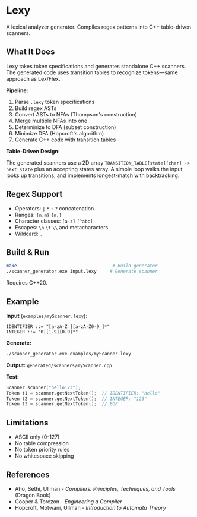 # Lexy

A lexical analyzer generator. Compiles regex patterns into C++ table-driven scanners.

## What It Does

Lexy takes token specifications and generates standalone C++ scanners. The generated code uses transition tables to recognize tokens—same approach as Lex/Flex.

**Pipeline:**
1. Parse `.lexy` token specifications
2. Build regex ASTs
3. Convert ASTs to NFAs (Thompson's construction)
4. Merge multiple NFAs into one
5. Determinize to DFA (subset construction)
6. Minimize DFA (Hopcroft's algorithm)
7. Generate C++ code with transition tables

**Table-Driven Design:**

The generated scanners use a 2D array `TRANSITION_TABLE[state][char] -> next_state` plus an accepting states array. A simple loop walks the input, looks up transitions, and implements longest-match with backtracking.

## Regex Support
- Operators: `|` `*` `+` `?` concatenation
- Ranges: `{n,m}` `{n,}`
- Character classes: `[a-z]` `[^abc]`
- Escapes: `\n` `\t` `\\` and metacharacters
- Wildcard: `.`

## Build & Run

```bash
make                                    # Build generator
./scanner_generator.exe input.lexy     # Generate scanner
```

Requires C++20.

## Example

**Input** (`examples/myScanner.lexy`):
```
IDENTIFIER ::= "[a-zA-Z_][a-zA-Z0-9_]*"
INTEGER ::= "0|[1-9][0-9]*"
```

**Generate:**
```bash
./scanner_generator.exe examples/myScanner.lexy
```

**Output:** `generated/scanners/myScanner.cpp`

**Test:**
```cpp
Scanner scanner("hello123");
Token t1 = scanner.getNextToken();  // IDENTIFIER: "hello"
Token t2 = scanner.getNextToken();  // INTEGER: "123"
Token t3 = scanner.getNextToken();  // EOF
```

## Limitations

- ASCII only (0-127)
- No table compression
- No token priority rules
- No whitespace skipping

## References

- Aho, Sethi, Ullman - *Compilers: Principles, Techniques, and Tools* (Dragon Book)
- Cooper & Torczon - *Engineering a Compiler*
- Hopcroft, Motwani, Ullman - *Introduction to Automata Theory*
